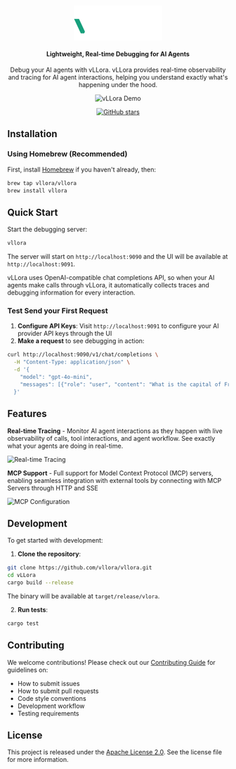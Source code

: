 <div align="center">

<img src="assets/images/logos/logo_dark.svg" width="200px" alt="vLLora Logo">

#### Lightweight, Real-time Debugging for AI Agents

Debug your AI agents with vLLora. vLLora provides real-time observability and tracing for AI agent interactions, helping you understand exactly what's happening under the hood.

![vLLora Demo](https://raw.githubusercontent.com/vllora/vllora/feat/oss-refactor/assets/gifs/traces.gif)

[![GitHub stars](https://img.shields.io/github/stars/vLLora/vLLora?style=social)](https://github.com/vLLora/vLLora)

</div>

## Installation

### Using Homebrew (Recommended)

First, install [Homebrew](https://brew.sh) if you haven't already, then:

```bash
brew tap vllora/vllora
brew install vllora
```

## Quick Start

Start the debugging server:

```bash
vllora
```

The server will start on `http://localhost:9090` and the UI will be available at `http://localhost:9091`. 

vLLora uses OpenAI-compatible chat completions API, so when your AI agents make calls through vLLora, it automatically collects traces and debugging information for every interaction.

### Test Send your First Request

1. **Configure API Keys**: Visit `http://localhost:9091` to configure your AI provider API keys through the UI
2. **Make a request** to see debugging in action:

```bash
curl http://localhost:9090/v1/chat/completions \
  -H "Content-Type: application/json" \
  -d '{
    "model": "gpt-4o-mini",
    "messages": [{"role": "user", "content": "What is the capital of France?"}]
  }'
```

## Features

**Real-time Tracing** - Monitor AI agent interactions as they happen with live observability of calls, tool interactions, and agent workflow. See exactly what your agents are doing in real-time.

![Real-time Tracing](https://raw.githubusercontent.com/vllora/vllora/feat/oss-refactor/assets/images/traces-vllora.png)

**MCP Support** - Full support for Model Context Protocol (MCP) servers, enabling seamless integration with external tools by connecting with MCP Servers through HTTP and SSE

![MCP Configuration](https://raw.githubusercontent.com/vllora/vllora/feat/oss-refactor/assets/images/mcp-config.png)

## Development

To get started with development:

1. **Clone the repository**:
```bash
git clone https://github.com/vllora/vllora.git
cd vLLora
cargo build --release
```

The binary will be available at `target/release/vlora`.

2. **Run tests**:
```bash
cargo test
```

## Contributing

We welcome contributions! Please check out our [Contributing Guide](CONTRIBUTING.md) for guidelines on:

- How to submit issues
- How to submit pull requests
- Code style conventions
- Development workflow
- Testing requirements

## License

This project is released under the [Apache License 2.0](./LICENSE.md). See the license file for more information.